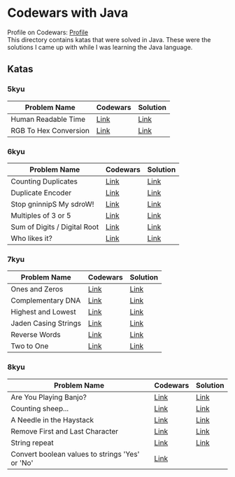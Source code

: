 # Codewars with Java
Profile on Codewars: [Profile](https://www.codewars.com/users/iantato)\
This directory contains katas that were solved in Java. These were the solutions I came up with while I was learning the Java language.

## Katas
### 5kyu

| Problem Name          | Codewars                                                     | Solution |
| ------------          | ------------------------------------------------------------ | -------- |
| Human Readable Time |[Link](https://www.codewars.com/kata/52685f7382004e774f0001f7)| [Link](https://github.com/iantato/Codewars/blob/main/Java-Codewars/src/_5kyu/HumanReadableTime.java) |
| RGB To Hex Conversion | [Link](https://www.codewars.com/kata/513e08acc600c94f01000001) | [Link](https://github.com/iantato/Codewars/blob/main/Java-Codewars/src/_5kyu/RgbToHex.java) |

### 6kyu

| Problem Name          | Codewars                                                     | Solution |
| ------------          | ------------------------------------------------------------ | -------- |
| Counting Duplicates | [Link](https://www.codewars.com/kata/54bf1c2cd5b56cc47f0007a1)| [Link](https://github.com/iantato/Codewars/blob/main/Java-Codewars/src/_6kyu/CountingDuplicates.java) |
| Duplicate Encoder | [Link](https://www.codewars.com/kata/54b42f9314d9229fd6000d9c) | [Link](https://github.com/iantato/Codewars/blob/main/Java-Codewars/src/_6kyu/DuplicateEncoder.java) |
| Stop gninnipS My sdroW! | [Link](https://www.codewars.com/kata/5264d2b162488dc400000001) | [Link](https://github.com/iantato/Codewars/blob/main/Java-Codewars/src/_6kyu/SpinWords.java) |
| Multiples of 3 or 5 | [Link](https://www.codewars.com/kata/514b92a657cdc65150000006) | [Link](https://github.com/iantato/Codewars/blob/main/Java-Codewars/src/_6kyu/Multiples3or5.java) |
| Sum of Digits / Digital Root | [Link](https://www.codewars.com/kata/541c8630095125aba6000c00) | [Link](https://github.com/iantato/Codewars/blob/main/Java-Codewars/src/_6kyu/DRoot.java) |
| Who likes it? | [Link](https://www.codewars.com/kata/5266876b8f4bf2da9b000362) | [Link](https://github.com/iantato/Codewars/blob/main/Java-Codewars/src/_6kyu/WhoLikes.java) |

### 7kyu

| Problem Name          | Codewars                                                     | Solution |
| ------------          | ------------------------------------------------------------ | -------- |
| Ones and Zeros | [Link](https://www.codewars.com/kata/578553c3a1b8d5c40300037c) | [Link](https://github.com/iantato/Codewars/blob/main/Java-Codewars/src/_7kyu/BinaryArrayToNumber.java) |
| Complementary DNA | [Link](https://www.codewars.com/kata/554e4a2f232cdd87d9000038) | [Link](https://github.com/iantato/Codewars/blob/main/Java-Codewars/src/_7kyu/DnaStrand.java) |
| Highest and Lowest | [Link](https://www.codewars.com/kata/554b4ac871d6813a03000035) | [Link](https://github.com/iantato/Codewars/blob/main/Java-Codewars/src/_7kyu/HighAndLow.java) |
| Jaden Casing Strings | [Link](https://www.codewars.com/kata/5390bac347d09b7da40006f6) | [Link](https://github.com/iantato/Codewars/blob/main/Java-Codewars/src/_7kyu/JadenCase.java) |
| Reverse Words | [Link](https://www.codewars.com/kata/5259b20d6021e9e14c0010d4) | [Link](https://github.com/iantato/Codewars/blob/main/Java-Codewars/src/_7kyu/ReverseWords.java) |
| Two to One | [Link](https://www.codewars.com/kata/5656b6906de340bd1b0000ac) | [Link](https://github.com/iantato/Codewars/blob/main/Java-Codewars/src/_7kyu/TwoToOne.java) |

### 8kyu

| Problem Name          | Codewars                                                     | Solution |
| ------------          | ------------------------------------------------------------ | -------- |
| Are You Playing Banjo? | [Link](https://www.codewars.com/kata/53af2b8861023f1d88000832) | [Link](https://github.com/iantato/Codewars/blob/main/Java-Codewars/src/_8kyu/Banjo.java) |
| Counting sheep... | [Link](https://www.codewars.com/kata/54edbc7200b811e956000556) | [Link](https://github.com/iantato/Codewars/blob/main/Java-Codewars/src/_8kyu/Counter.java) |
| A Needle in the Haystack | [Link](https://www.codewars.com/kata/56676e8fabd2d1ff3000000c) | [Link](https://github.com/iantato/Codewars/blob/main/Java-Codewars/src/_8kyu/NeedleHaystack.java) |
| Remove First and Last Character | [Link](https://www.codewars.com/kata/56bc28ad5bdaeb48760009b0) | [Link](https://github.com/iantato/Codewars/blob/main/Java-Codewars/src/_8kyu/RemoveChars.java) |
| String repeat | [Link](https://www.codewars.com/kata/57a0e5c372292dd76d000d7e) | [Link](https://github.com/iantato/Codewars/blob/main/Java-Codewars/src/_8kyu/StringRepeat.java) |
| Convert boolean values to strings 'Yes' or 'No' | [Link](https://github.com/iantato/Codewars/blob/main/Java-Codewars/src/_8kyu/YesOrNo.java) |
